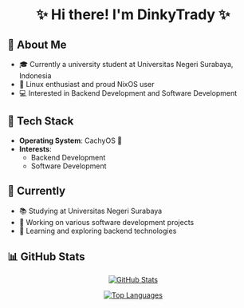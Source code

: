 <div align="center">

# ✨ Hi there! I'm DinkyTrady ✨

</div>

## 🌸 About Me
- 🎓 Currently a university student at Universitas Negeri Surabaya, Indonesia
- 🐧 Linux enthusiast and proud NixOS user
- 💻 Interested in Backend Development and Software Development

## 🎨 Tech Stack
- **Operating System**: CachyOS 🚀
- **Interests**: 
  - Backend Development
  - Software Development

## 🌿 Currently
- 📚 Studying at Universitas Negeri Surabaya
- 🔧 Working on various software development projects
- 🌱 Learning and exploring backend technologies

## 📊 GitHub Stats

<div align="center">

[![GitHub Stats](https://github-readme-stats.vercel.app/api?username=DinkyTrady&show_icons=true&theme=catppuccin_mocha)](https://github.com/DinkyTrady)

[![Top Languages](https://github-readme-stats.vercel.app/api/top-langs/?username=DinkyTrady&layout=compact&theme=catppuccin_mocha)](https://github.com/DinkyTrady)

</div>
